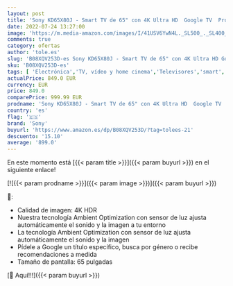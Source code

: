 ```yaml
---
layout: post
title: 'Sony KD65X80J - Smart TV de 65" con 4K Ultra HD  Google TV  Processor X1  Triluminos Pro  HDR  modelo 2021  color negro '
date: 2022-07-24 13:27:00
image: 'https://m.media-amazon.com/images/I/41USV6YwN4L._SL500_._SL400_.jpg'
comments: true
category: ofertas
author: 'tole.es'
slug: 'B08XQV253D-es Sony KD65X80J - Smart TV de 65" con 4K Ultra HD Google TV...'
sku: 'B08XQV253D-es'
tags: [ 'Electrónica','TV, vídeo y home cinema','Televisores','smart','sony','tv','🇪🇸', ]
actualPrice: 849.0 EUR
currency: EUR
price: 849.0
comparePrice: 999.99 EUR
prodname: 'Sony KD65X80J - Smart TV de 65" con 4K Ultra HD  Google TV  Processor X1  Triluminos Pro  HDR  modelo 2021  color negro '
country: 'es'
flag: '🇪🇸'
brand: 'Sony'
buyurl: 'https://www.amazon.es/dp/B08XQV253D/?tag=tolees-21'
descuento: '15.10'
average: '899.0'
---
```


En este momento está [{{< param title >}}]({{< param buyurl >}}) en el siguiente enlace!

[![{{< param prodname >}}]({{< param image >}})]({{< param buyurl >}})

🔎:

- Calidad de imagen: 4K HDR
- Nuestra tecnología Ambient Optimization con sensor de luz ajusta automáticamente el sonido y la imagen a tu entorno
- La tecnología Ambient Optimization con sensor de luz ajusta automáticamente el sonido y la imagen
- Pídele a Google un título específico, busca por género o recibe recomendaciones a medida
- Tamaño de pantalla: 65 pulgadas

[🛒 Aquí!!!]({{< param buyurl >}})

